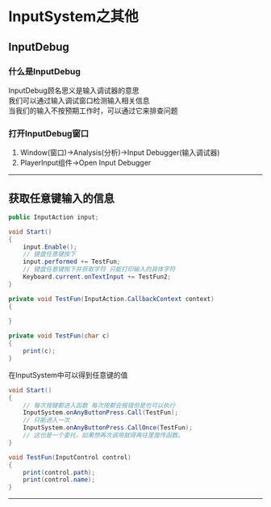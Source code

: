 # InputSystem之其他

## InputDebug

### 什么是InputDebug

InputDebug顾名思义是输入调试器的意思\
我们可以通过输入调试窗口检测输入相关信息\
当我们的输入不按预期工作时，可以通过它来排查问题

### 打开InputDebug窗口

1. Window(窗口)->Analysis(分析)->Input Debugger(输入调试器)
2. PlayerInput组件->Open Input Debugger

---

## 获取任意键输入的信息

```csharp
public InputAction input;

void Start()
{
    input.Enable();
    // 键盘任意键按下
    input.performed += TestFun;
    // 键盘任意键按下并获取字符 只能打印输入的具体字符
    Keyboard.current.onTextInput += TestFun2;
}

private void TestFun(InputAction.CallbackContext context)
{
    
}

private void TestFun(char c)
{
    print(c);
}
```

在InputSystem中可以得到任意键的值

```csharp
void Start()
{
    // 每次按键都进入函数 每次按都会报错但是也可以执行
    InputSystem.onAnyButtonPress.Call(TestFun);
    // 只能进入一次
    InputSystem.onAnyButtonPress.CallOnce(TestFun);
    // 这也是一个委托，如果想再次调用就得再往里面传函数。
}

void TestFun(InputControl control)
{
    print(control.path);
    print(control.name);
}
```

---